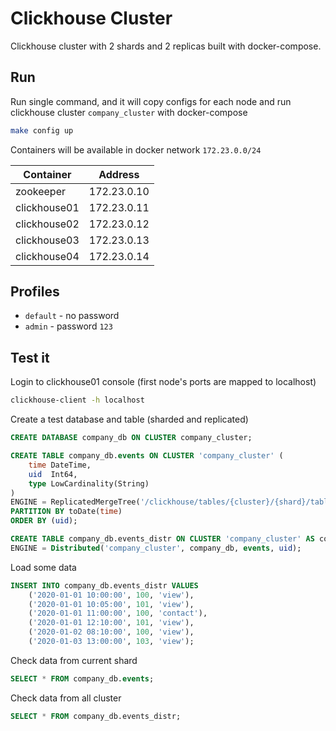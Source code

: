 # Clickhouse Cluster

Clickhouse cluster with 2 shards and 2 replicas built with docker-compose.

## Run

Run single command, and it will copy configs for each node and
run clickhouse cluster `company_cluster` with docker-compose
```sh
make config up
```

Containers will be available in docker network `172.23.0.0/24`

| Container    | Address
| ------------ | -------
| zookeeper    | 172.23.0.10
| clickhouse01 | 172.23.0.11
| clickhouse02 | 172.23.0.12
| clickhouse03 | 172.23.0.13
| clickhouse04 | 172.23.0.14

## Profiles

- `default` - no password
- `admin` - password `123`

## Test it

Login to clickhouse01 console (first node's ports are mapped to localhost)
```sh
clickhouse-client -h localhost
```

Create a test database and table (sharded and replicated)
```sql
CREATE DATABASE company_db ON CLUSTER company_cluster;

CREATE TABLE company_db.events ON CLUSTER 'company_cluster' (
    time DateTime,
    uid  Int64,
    type LowCardinality(String)
)
ENGINE = ReplicatedMergeTree('/clickhouse/tables/{cluster}/{shard}/table', '{replica}')
PARTITION BY toDate(time)
ORDER BY (uid);

CREATE TABLE company_db.events_distr ON CLUSTER 'company_cluster' AS company_db.events
ENGINE = Distributed('company_cluster', company_db, events, uid);
```

Load some data
```sql
INSERT INTO company_db.events_distr VALUES
    ('2020-01-01 10:00:00', 100, 'view'),
    ('2020-01-01 10:05:00', 101, 'view'),
    ('2020-01-01 11:00:00', 100, 'contact'),
    ('2020-01-01 12:10:00', 101, 'view'),
    ('2020-01-02 08:10:00', 100, 'view'),
    ('2020-01-03 13:00:00', 103, 'view');
```

Check data from current shard
```sql
SELECT * FROM company_db.events;
```

Check data from all cluster
```sql
SELECT * FROM company_db.events_distr;
```
